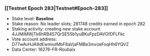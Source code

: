 ### [[Testnet Epoch 283|Testnet#Epoch-283]]
* Stake level: **Baseline**
* Stake reason: No leader slots; 281748 credits earned in epoch 282
* Staking activity: creating new stake account 4JJMiMWjTk6hRB4S7QrSE5Sb1yuBKuFpzDAVGfDFLFkc
* Vote account address: D77wAvHJA9dEwmiutMbF6aVjaFMBe3mvzeFoqHh6YQVZ
* Data Center: 16276-FR-Roubaix